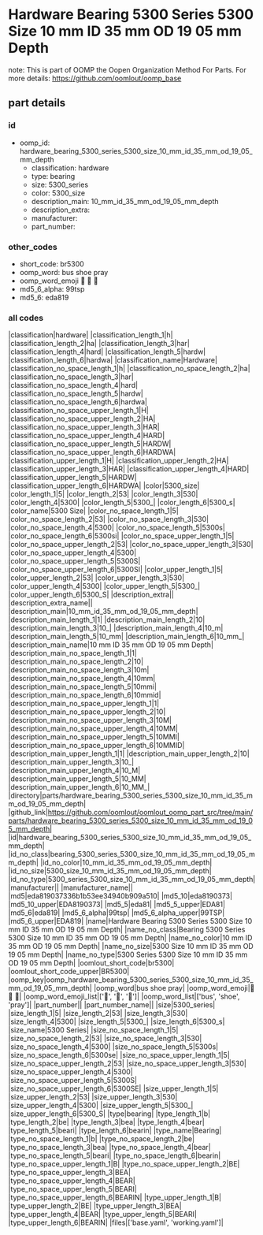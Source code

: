 # Hardware Bearing 5300 Series 5300 Size 10 mm ID 35 mm OD 19 05 mm Depth  

note: This is part of OOMP the Oopen Organization Method For Parts. For more details: https://github.com/oomlout/oomp_base

##  part details





### id
* oomp_id: hardware_bearing_5300_series_5300_size_10_mm_id_35_mm_od_19_05_mm_depth
  * classification: hardware
  * type: bearing
  * size: 5300_series
  * color: 5300_size
  * description_main: 10_mm_id_35_mm_od_19_05_mm_depth
  * description_extra: 
  * manufacturer: 
  * part_number: 

### other_codes
* short_code: br5300
* oomp_word: bus shoe pray
* oomp_word_emoji :bus: :shoe: :pray:
* md5_6_alpha: 99tsp
* md5_6: eda819

### all codes 
|classification|hardware|
|classification_length_1|h|
|classification_length_2|ha|
|classification_length_3|har|
|classification_length_4|hard|
|classification_length_5|hardw|
|classification_length_6|hardwa|
|classification_name|Hardware|
|classification_no_space_length_1|h|
|classification_no_space_length_2|ha|
|classification_no_space_length_3|har|
|classification_no_space_length_4|hard|
|classification_no_space_length_5|hardw|
|classification_no_space_length_6|hardwa|
|classification_no_space_upper_length_1|H|
|classification_no_space_upper_length_2|HA|
|classification_no_space_upper_length_3|HAR|
|classification_no_space_upper_length_4|HARD|
|classification_no_space_upper_length_5|HARDW|
|classification_no_space_upper_length_6|HARDWA|
|classification_upper_length_1|H|
|classification_upper_length_2|HA|
|classification_upper_length_3|HAR|
|classification_upper_length_4|HARD|
|classification_upper_length_5|HARDW|
|classification_upper_length_6|HARDWA|
|color|5300_size|
|color_length_1|5|
|color_length_2|53|
|color_length_3|530|
|color_length_4|5300|
|color_length_5|5300_|
|color_length_6|5300_s|
|color_name|5300 Size|
|color_no_space_length_1|5|
|color_no_space_length_2|53|
|color_no_space_length_3|530|
|color_no_space_length_4|5300|
|color_no_space_length_5|5300s|
|color_no_space_length_6|5300si|
|color_no_space_upper_length_1|5|
|color_no_space_upper_length_2|53|
|color_no_space_upper_length_3|530|
|color_no_space_upper_length_4|5300|
|color_no_space_upper_length_5|5300S|
|color_no_space_upper_length_6|5300SI|
|color_upper_length_1|5|
|color_upper_length_2|53|
|color_upper_length_3|530|
|color_upper_length_4|5300|
|color_upper_length_5|5300_|
|color_upper_length_6|5300_S|
|description_extra||
|description_extra_name||
|description_main|10_mm_id_35_mm_od_19_05_mm_depth|
|description_main_length_1|1|
|description_main_length_2|10|
|description_main_length_3|10_|
|description_main_length_4|10_m|
|description_main_length_5|10_mm|
|description_main_length_6|10_mm_|
|description_main_name|10 mm ID 35 mm OD 19 05 mm Depth|
|description_main_no_space_length_1|1|
|description_main_no_space_length_2|10|
|description_main_no_space_length_3|10m|
|description_main_no_space_length_4|10mm|
|description_main_no_space_length_5|10mmi|
|description_main_no_space_length_6|10mmid|
|description_main_no_space_upper_length_1|1|
|description_main_no_space_upper_length_2|10|
|description_main_no_space_upper_length_3|10M|
|description_main_no_space_upper_length_4|10MM|
|description_main_no_space_upper_length_5|10MMI|
|description_main_no_space_upper_length_6|10MMID|
|description_main_upper_length_1|1|
|description_main_upper_length_2|10|
|description_main_upper_length_3|10_|
|description_main_upper_length_4|10_M|
|description_main_upper_length_5|10_MM|
|description_main_upper_length_6|10_MM_|
|directory|parts/hardware_bearing_5300_series_5300_size_10_mm_id_35_mm_od_19_05_mm_depth|
|github_link|https://github.com/oomlout/oomlout_oomp_part_src/tree/main/parts/hardware_bearing_5300_series_5300_size_10_mm_id_35_mm_od_19_05_mm_depth|
|id|hardware_bearing_5300_series_5300_size_10_mm_id_35_mm_od_19_05_mm_depth|
|id_no_class|bearing_5300_series_5300_size_10_mm_id_35_mm_od_19_05_mm_depth|
|id_no_color|10_mm_id_35_mm_od_19_05_mm_depth|
|id_no_size|5300_size_10_mm_id_35_mm_od_19_05_mm_depth|
|id_no_type|5300_series_5300_size_10_mm_id_35_mm_od_19_05_mm_depth|
|manufacturer||
|manufacturer_name||
|md5|eda819037336b1b53ee34940b909a510|
|md5_10|eda8190373|
|md5_10_upper|EDA8190373|
|md5_5|eda81|
|md5_5_upper|EDA81|
|md5_6|eda819|
|md5_6_alpha|99tsp|
|md5_6_alpha_upper|99TSP|
|md5_6_upper|EDA819|
|name|Hardware Bearing 5300 Series 5300 Size 10 mm ID 35 mm OD 19 05 mm Depth|
|name_no_class|Bearing 5300 Series 5300 Size 10 mm ID 35 mm OD 19 05 mm Depth|
|name_no_color|10 mm ID 35 mm OD 19 05 mm Depth|
|name_no_size|5300 Size 10 mm ID 35 mm OD 19 05 mm Depth|
|name_no_type|5300 Series 5300 Size 10 mm ID 35 mm OD 19 05 mm Depth|
|oomlout_short_code|br5300|
|oomlout_short_code_upper|BR5300|
|oomp_key|oomp_hardware_bearing_5300_series_5300_size_10_mm_id_35_mm_od_19_05_mm_depth|
|oomp_word|bus shoe pray|
|oomp_word_emoji|:bus: :shoe: :pray:|
|oomp_word_emoji_list|[':bus:', ':shoe:', ':pray:']|
|oomp_word_list|['bus', 'shoe', 'pray']|
|part_number||
|part_number_name||
|size|5300_series|
|size_length_1|5|
|size_length_2|53|
|size_length_3|530|
|size_length_4|5300|
|size_length_5|5300_|
|size_length_6|5300_s|
|size_name|5300 Series|
|size_no_space_length_1|5|
|size_no_space_length_2|53|
|size_no_space_length_3|530|
|size_no_space_length_4|5300|
|size_no_space_length_5|5300s|
|size_no_space_length_6|5300se|
|size_no_space_upper_length_1|5|
|size_no_space_upper_length_2|53|
|size_no_space_upper_length_3|530|
|size_no_space_upper_length_4|5300|
|size_no_space_upper_length_5|5300S|
|size_no_space_upper_length_6|5300SE|
|size_upper_length_1|5|
|size_upper_length_2|53|
|size_upper_length_3|530|
|size_upper_length_4|5300|
|size_upper_length_5|5300_|
|size_upper_length_6|5300_S|
|type|bearing|
|type_length_1|b|
|type_length_2|be|
|type_length_3|bea|
|type_length_4|bear|
|type_length_5|beari|
|type_length_6|bearin|
|type_name|Bearing|
|type_no_space_length_1|b|
|type_no_space_length_2|be|
|type_no_space_length_3|bea|
|type_no_space_length_4|bear|
|type_no_space_length_5|beari|
|type_no_space_length_6|bearin|
|type_no_space_upper_length_1|B|
|type_no_space_upper_length_2|BE|
|type_no_space_upper_length_3|BEA|
|type_no_space_upper_length_4|BEAR|
|type_no_space_upper_length_5|BEARI|
|type_no_space_upper_length_6|BEARIN|
|type_upper_length_1|B|
|type_upper_length_2|BE|
|type_upper_length_3|BEA|
|type_upper_length_4|BEAR|
|type_upper_length_5|BEARI|
|type_upper_length_6|BEARIN|
|files|['base.yaml', 'working.yaml']|
